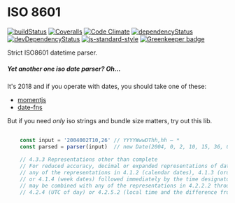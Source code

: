 # ISO 8601

[![buildStatus](https://img.shields.io/travis/antongolub/iso8601.svg?maxAge=3600&branch=master)](https://travis-ci.org/antongolub/iso8601)
[![Coveralls](https://img.shields.io/coveralls/antongolub/iso8601.svg?maxAge=3600)](https://coveralls.io/github/antongolub/iso8601)
[![Code Climate](https://codeclimate.com/github/codeclimate/codeclimate/badges/gpa.svg)](https://codeclimate.com/github/antongolub/iso8601)
[![dependencyStatus](https://img.shields.io/david/antongolub/iso8601.svg?maxAge=3600)](https://david-dm.org/antongolub/iso8601)
[![devDependencyStatus](https://img.shields.io/david/dev/antongolub/iso8601.svg?maxAge=3600)](https://david-dm.org/antongolub/iso8601)
[![js-standard-style](https://img.shields.io/badge/code%20style-standard-brightgreen.svg)](http://standardjs.com)
[![Greenkeeper badge](https://badges.greenkeeper.io/antongolub/iso8601.svg)](https://greenkeeper.io/)

Strict ISO8601 datetime parser.

##### Yet another one iso date parser? Oh...
It's 2018 and if you operate with dates, you should take one of these:
* [momentjs](https://momentjs.com/)
* [date-fns](https://date-fns.org/)

But if you need _only_ iso strings and bundle size matters, try out this lib.
```javascript
    
    const input = '2004002T10,26' // YYYYWwwDThh,hh — *
    const parsed = parser(input)  // new Date(2004, 0, 2, 10, 15, 36, 0)
    
    // 4.3.3 Representations other than complete
    // For reduced accuracy, decimal or expanded representations of date and time of day,
    // any of the representations in 4.1.2 (calendar dates), 4.1.3 (ordinal dates) 
    // or 4.1.4 (week dates) followed immediately by the time designator [T] 
    // may be combined with any of the representations in 4.2.2.2 through 4.2.2.4 (local time),
    // 4.2.4 (UTC of day) or 4.2.5.2 (local time and the difference from UTC) provided that 
```
